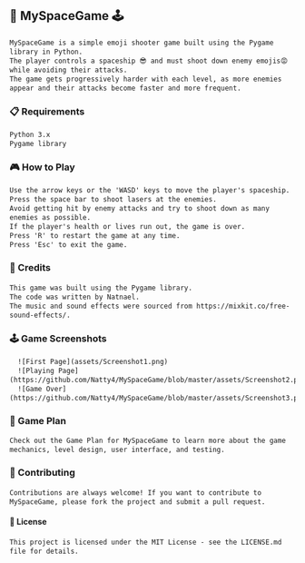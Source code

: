 ## 🚀 MySpaceGame 🕹️

    MySpaceGame is a simple emoji shooter game built using the Pygame library in Python. 
    The player controls a spaceship 😎 and must shoot down enemy emojis😡 while avoiding their attacks. 
    The game gets progressively harder with each level, as more enemies appear and their attacks become faster and more frequent.

### 📋 Requirements

    Python 3.x
    Pygame library

### 🎮 How to Play

    Use the arrow keys or the 'WASD' keys to move the player's spaceship.
    Press the space bar to shoot lasers at the enemies.
    Avoid getting hit by enemy attacks and try to shoot down as many enemies as possible.
    If the player's health or lives run out, the game is over.
    Press 'R' to restart the game at any time.
    Press 'Esc' to exit the game.

### 🎉 Credits

    This game was built using the Pygame library.
    The code was written by Natnael.
    The music and sound effects were sourced from https://mixkit.co/free-sound-effects/.

### 🕹️ Game Screenshots

      ![First Page](assets/Screenshot1.png)
      ![Playing Page](https://github.com/Natty4/MySpaceGame/blob/master/assets/Screenshot2.png)
      ![Game Over](https://github.com/Natty4/MySpaceGame/blob/master/assets/Screenshot3.png)
      

### 📝 Game Plan
    Check out the Game Plan for MySpaceGame to learn more about the game mechanics, level design, user interface, and testing.
  
### 🤝 Contributing
    Contributions are always welcome! If you want to contribute to MySpaceGame, please fork the project and submit a pull request.
  
#### 📄 License

    This project is licensed under the MIT License - see the LICENSE.md file for details.
